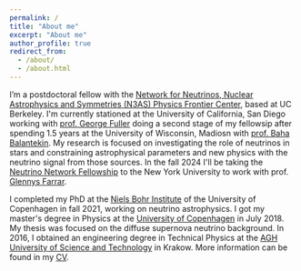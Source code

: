 ```yaml
---
permalink: /
title: "About me"
excerpt: "About me"
author_profile: true
redirect_from: 
  - /about/
  - /about.html
---
```


I’m a postdoctoral fellow with the [Network for Neutrinos, Nuclear Astrophysics and Symmetries (N3AS) Physics Frontier Center](https://n3as.berkeley.edu/), based at UC Berkeley. I'm currently stationed at the University of California, San Diego working with [prof. George Fuller](https://inspirehep.net/authors/1009206) doing a second stage of my fellowsip after spending 1.5 years at the University of Wisconsin, Madiosn with [prof. Baha Balantekin](https://inspirehep.net/authors/1017575). My research is focused on investigating the role of neutrinos in stars and constraining astrophysical parameters and new physics with the neutrino signal from those sources.
In the fall 2024 I'll be taking the [Neutrino Network Fellowship](https://ntn.fnal.gov/) to the New York University to work with prof. [Glennys Farrar](https://inspirehep.net/authors/1010333).

I completed my PhD at the [Niels Bohr Institute](https://www.nbi.ku.dk/english/) of the University of Copenhagen in fall 2021, working on neutrino astrophysics.
I got my master's degree in Physics at the [University of Copenhagen](https://www.ku.dk/english/) in July 2018. My thesis was focused on the diffuse supernova neutrino background.
In 2016, I obtained an engineering degree in Technical Physics at the [AGH University of Science and Technology](https://www.agh.edu.pl/en/) in Krakow. More information can be found in my [CV](https://annaannafs.github.io/files/CV_Anna_Suliga.pdf).

